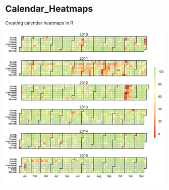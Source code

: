 # Calendar_Heatmaps
Creating calendar heatmaps in R

![Alt Text](https://github.com/timothymartin76/Calendar_Heatmaps/blob/master/heatmap.PNG)

